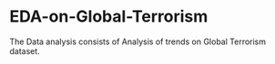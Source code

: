 # EDA-on-Global-Terrorism
The Data analysis consists of Analysis of trends on Global Terrorism dataset.

